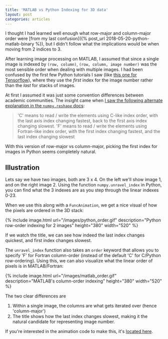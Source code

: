 ```yaml
---
title: 'MATLAB vs Python Indexing for 3D data'
layout: post
categories: articles
---
```


I thought I had learned well enough what row-major and column-major order were [from my last confusion]({% post_url 2018-05-20-python-matlab-binary %}), but I didn't follow what the implications would be when moving from 2 indices to 3.

After learning image processing on MATLAB, I assumed that since a single image is indexed by `(row, column)`, `(row, column, image number)` was the most sensible order when dealing with multiple images.
I had been confused by the first few Python tutorials I saw (like [this one for Tensorflow](https://www.tensorflow.org/tutorials/keras/basic_classification)), where they use the *first* index for the image number rather than the *last* for stacks of images.

At first I assumed it was just some convention differences between academic communities.
The insight came when [I saw the following alternate explanation in the `numpy.reshape` docs](https://docs.scipy.org/doc/numpy/reference/generated/numpy.reshape.html):

> 'C' means to read / write the elements using C-like index order, with the last axis index changing fastest, back to the first axis index changing slowest. 
> 'F' means to read / write the elements using Fortran-like index order, with the first index changing fastest, and the last index changing slowest

With this version of row-major vs column-major, picking the first index for images in Python seems completely natural.

## Illustration

Lets say we have two images, both are 3 x 4.
On the left we'll show image 1, and on the right image 2.
Using the function `numpy.unravel_index` in Python, you can find what the 3 indexes are as you step through the linear indexes 0-23.

When we use this along with a `FuncAnimation`, we get a nice visual of how the pixels are ordered in the 3D stack:

{% include image.html url="/images/python_order.gif" description="Python row-order indexing for 2 images" height="380" width="520" %}

If we watch the title, we can see how indeed the last index changes quickest, and first index changes slowest.


The `unravel_index` function also takes an `order` keyword that allows you to specify 'F' for Fortran column-order (instead of the default 'C' for C/Python row-ordering).
Using this, we can also visualize what the linear order of pixels is in MATLAB/Fortran:

{% include image.html url="/images/matlab_order.gif" description="MATLAB's column-order indexing" height="380" width="520" %}

The two clear differences are 

1. Within a single image, the columns are what gets iterated over (hence 'column-major')
2. The title shows how the last index changes slowest, making it the natural candidate for representing image number.

If you're interested in the animation code to make this, it's [located here](https://github.com/scottstanie/scottstanie.github.io/blob/master/scripts/index_order.py).
